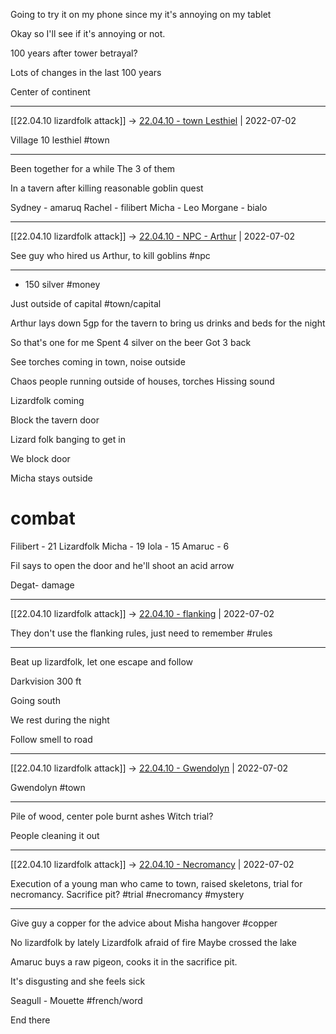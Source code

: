 Going to try it on my phone since my it's annoying on my tablet

Okay so I'll see if it's annoying or not.

100 years after tower betrayal?

Lots of changes in the last 100 years

Center of continent

***

[[22.04.10 lizardfolk attack]] -> [22.04.10 - town Lesthiel](../3%20-%20Insights/1%20-%20Insights/22.04.10%20-%20town%20Lesthiel.md) | 2022-07-02

Village 10 lesthiel #town

***

Been together for a while
The 3 of them

In a tavern after killing reasonable goblin quest

Sydney - amaruq
Rachel - filibert
Micha - Leo
Morgane - bialo

***

[[22.04.10 lizardfolk attack]] -> [22.04.10 - NPC - Arthur](../3%20-%20Insights/1%20-%20Insights/22.04.10%20-%20NPC%20-%20Arthur.md) | 2022-07-02

See guy who hired us Arthur, to kill goblins #npc

***

+ 150 silver #money 

Just outside of capital #town/capital

Arthur lays down 5gp for the tavern to bring us drinks and beds for the night

So that's one for me
Spent 4 silver on the beer
Got 3 back

See torches coming in town, noise outside

Chaos people running outside of houses, torches
Hissing sound

Lizardfolk coming

Block the tavern door

Lizard folk banging to get in

We block door

Micha stays outside

# combat
Filibert - 21
Lizardfolk
Micha - 19
Iola - 15
Amaruc - 6

Fil says to open the door and he'll shoot an acid arrow

Degat- damage

***

[[22.04.10 lizardfolk attack]] -> [22.04.10 - flanking](../3%20-%20Insights/1%20-%20Insights/22.04.10%20-%20flanking.md) | 2022-07-02

They don't use the flanking rules, just need to remember #rules

***


Beat up lizardfolk, let one escape and follow

Darkvision 300 ft

Going south

We rest during the night

Follow smell to road

***

[[22.04.10 lizardfolk attack]] -> [22.04.10 - Gwendolyn](../3%20-%20Insights/1%20-%20Insights/22.04.10%20-%20Gwendolyn.md) | 2022-07-02

Gwendolyn #town

***

Pile of wood, center pole burnt ashes
Witch trial?

People cleaning it out
***

[[22.04.10 lizardfolk attack]] -> [22.04.10 - Necromancy](../3%20-%20Insights/1%20-%20Insights/22.04.10%20-%20Necromancy.md) | 2022-07-02

Execution of a young man who came to town, raised skeletons, trial for necromancy. Sacrifice pit? #trial #necromancy #mystery

***

Give guy a copper for the advice about Misha hangover #copper 

No lizardfolk by lately
Lizardfolk afraid of fire 
Maybe crossed the lake


Amaruc buys a raw pigeon, cooks it in the sacrifice pit.

It's disgusting and she feels sick

Seagull - Mouette #french/word 

End there 



